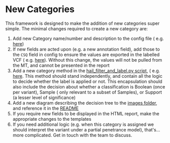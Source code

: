 # New Categories

This framework is designed to make the addition of new categories super simple. The minimal changes required to create a
new category are:

1. Add new Category name/number and description to the config file (
   e.g. [here](https://github.com/populationgenomics/automated-interpretation-pipeline/blob/afcf1bfa2acc30803558fa2092fab4fd8b0a58a5/reanalysis/reanalysis_global.toml#L54))
2. If new fields are acted upon (e.g. a new annotation field), add those to the `CSQ` field in config to ensure the
   values are exported in the labelled VCF (
   e.g. [here](https://github.com/populationgenomics/automated-interpretation-pipeline/blob/afcf1bfa2acc30803558fa2092fab4fd8b0a58a5/reanalysis/reanalysis_global.toml#L36)).
   Without this change, the values will not be pulled from the MT, and cannot be presented in the report
3. Add a new category method in the [hail_filter_and_label.py script](../reanalysis/hail_filter_and_label.py), (
   e.g. [here](https://github.com/populationgenomics/automated-interpretation-pipeline/blob/afcf1bfa2acc30803558fa2092fab4fd8b0a58a5/reanalysis/hail_filter_and_label.py#L622-L658).
   This method should stand independently, and contain all the logic to decide whether the label is applied or not. This
   encapsulation should also include the decision about whether a classification is Boolean (once per variant), Sample (
   only relevant to a subset of Samples), or Support (a lesser level of significance)
4. Add a new diagram describing the decision tree to the [images folder](images), and reference it in
   the [README](RunHailFiltering)
5. If you require new fields to be displayed in the HTML report, make the appropriate changes to the templates
6. If you need additional logic (e.g. when this category is assigned we should interpret the variant under a partial
   penetrance model), that's... more complicated. Get in touch with the team to discuss.
